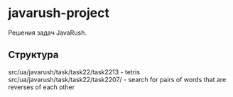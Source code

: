# javarush-project

Решения задач JavaRush.

## Структура
src/ua/javarush/task/task22/task2213 - tetris<br>
src/ua/javarush/task/task22/task2207/ - search for pairs of words that are reverses of each other
